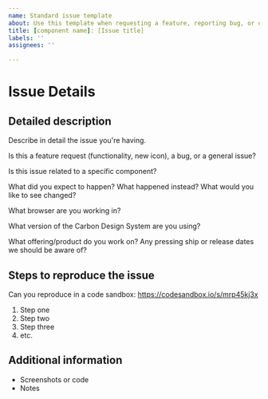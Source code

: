 ```yaml
---
name: Standard issue template
about: Use this template when requesting a feature, reporting bug, or other
title: [component name]: [Issue title]
labels: ''
assignees: ''

---
```


<!-- IF THIS IS A COMPONENT REQUEST please use the component request template.-->

<!-- Feel free to remove sections that aren't relevant.-->

# Issue Details

## Detailed description

Describe in detail the issue you're having.

Is this a feature request (functionality, new icon), a bug, or a general issue?

Is this issue related to a specific component?

What did you expect to happen? What happened instead? What would you like to see changed?

What browser are you working in?

What version of the Carbon Design System are you using?

What offering/product do you work on? Any pressing ship or release dates we should be aware of?

## Steps to reproduce the issue

Can you reproduce in a code sandbox:
<https://codesandbox.io/s/mrp45kj3x>

1. Step one
2. Step two
3. Step three
4. etc.

## Additional information

- Screenshots or code
- Notes
